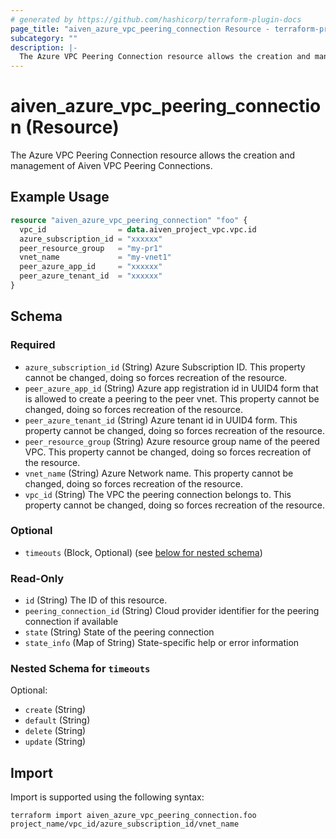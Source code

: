 ```yaml
---
# generated by https://github.com/hashicorp/terraform-plugin-docs
page_title: "aiven_azure_vpc_peering_connection Resource - terraform-provider-aiven"
subcategory: ""
description: |-
  The Azure VPC Peering Connection resource allows the creation and management of Aiven VPC Peering Connections.
---
```


# aiven_azure_vpc_peering_connection (Resource)

The Azure VPC Peering Connection resource allows the creation and management of Aiven VPC Peering Connections.

## Example Usage

```terraform
resource "aiven_azure_vpc_peering_connection" "foo" {
  vpc_id                = data.aiven_project_vpc.vpc.id
  azure_subscription_id = "xxxxxx"
  peer_resource_group   = "my-pr1"
  vnet_name             = "my-vnet1"
  peer_azure_app_id     = "xxxxxx"
  peer_azure_tenant_id  = "xxxxxx"
}
```

<!-- schema generated by tfplugindocs -->
## Schema

### Required

- `azure_subscription_id` (String) Azure Subscription ID. This property cannot be changed, doing so forces recreation of the resource.
- `peer_azure_app_id` (String) Azure app registration id in UUID4 form that is allowed to create a peering to the peer vnet. This property cannot be changed, doing so forces recreation of the resource.
- `peer_azure_tenant_id` (String) Azure tenant id in UUID4 form. This property cannot be changed, doing so forces recreation of the resource.
- `peer_resource_group` (String) Azure resource group name of the peered VPC. This property cannot be changed, doing so forces recreation of the resource.
- `vnet_name` (String) Azure Network name. This property cannot be changed, doing so forces recreation of the resource.
- `vpc_id` (String) The VPC the peering connection belongs to. This property cannot be changed, doing so forces recreation of the resource.

### Optional

- `timeouts` (Block, Optional) (see [below for nested schema](#nestedblock--timeouts))

### Read-Only

- `id` (String) The ID of this resource.
- `peering_connection_id` (String) Cloud provider identifier for the peering connection if available
- `state` (String) State of the peering connection
- `state_info` (Map of String) State-specific help or error information

<a id="nestedblock--timeouts"></a>
### Nested Schema for `timeouts`

Optional:

- `create` (String)
- `default` (String)
- `delete` (String)
- `update` (String)

## Import

Import is supported using the following syntax:

```shell
terraform import aiven_azure_vpc_peering_connection.foo project_name/vpc_id/azure_subscription_id/vnet_name
```
